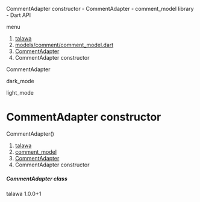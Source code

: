 




CommentAdapter constructor - CommentAdapter - comment\_model library - Dart API







menu

1. [talawa](../../index.html)
2. [models/comment/comment\_model.dart](../../file-___home_harshil_Desktop_open-source_palisadoes_talawa_lib_models_comment_comment_model/)
3. [CommentAdapter](../../file-___home_harshil_Desktop_open-source_palisadoes_talawa_lib_models_comment_comment_model/CommentAdapter-class.html)
4. CommentAdapter constructor

CommentAdapter


dark\_mode

light\_mode




# CommentAdapter constructor


CommentAdapter()

 


1. [talawa](../../index.html)
2. [comment\_model](../../file-___home_harshil_Desktop_open-source_palisadoes_talawa_lib_models_comment_comment_model/)
3. [CommentAdapter](../../file-___home_harshil_Desktop_open-source_palisadoes_talawa_lib_models_comment_comment_model/CommentAdapter-class.html)
4. CommentAdapter constructor

##### CommentAdapter class





talawa
1.0.0+1






